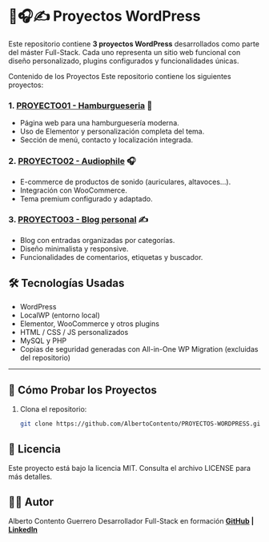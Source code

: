 # 🍔🎧✍️ Proyectos WordPress
Este repositorio contiene **3 proyectos WordPress** desarrollados como parte del máster Full-Stack. Cada uno representa un sitio web funcional con diseño personalizado, plugins configurados y funcionalidades únicas.

Contenido de los Proyectos
Este repositorio contiene los siguientes proyectos:

### 1. **[PROYECTO01 - Hamburgueseria](https://github.com/AlbertoContento/PROYECTOS-WORDPRESS/tree/main/Hamburgueseria)** 🍔
- Página web para una hamburguesería moderna.
- Uso de Elementor y personalización completa del tema.
- Sección de menú, contacto y localización integrada.

### 2. **[PROYECTO02 - Audiophile](https://github.com/AlbertoContento/PROYECTOS-WORDPRESS/tree/main/audiophile)** 🎧
- E-commerce de productos de sonido (auriculares, altavoces...).
- Integración con WooCommerce.
- Tema premium configurado y adaptado.

### 3. **[PROYECTO03 - Blog personal](https://github.com/AlbertoContento/PROYECTOS-WORDPRESS/tree/main/blog)** ✍️
- Blog con entradas organizadas por categorías.
- Diseño minimalista y responsive.
- Funcionalidades de comentarios, etiquetas y buscador.

## 🛠️ Tecnologías Usadas

- WordPress
- LocalWP (entorno local)
- Elementor, WooCommerce y otros plugins
- HTML / CSS / JS personalizados
- MySQL y PHP
- Copias de seguridad generadas con All-in-One WP Migration (excluidas del repositorio)

---

## 🚀 Cómo Probar los Proyectos

1. Clona el repositorio:
   ```bash
   git clone https://github.com/AlbertoContento/PROYECTOS-WORDPRESS.git

##   📄 Licencia
Este proyecto está bajo la licencia MIT. Consulta el archivo LICENSE para más detalles.

## 👨‍💻 Autor
 Alberto Contento Guerrero
 Desarrollador Full-Stack en formación
**[GitHub](https://github.com/AlbertoContento) | [LinkedIn](https://www.linkedin.com/in/alberto-contento-guerrero/)**
